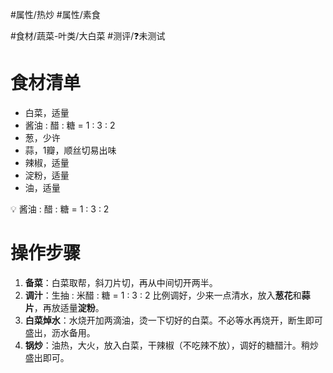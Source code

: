 #属性/热炒 #属性/素食 
 
#食材/蔬菜-叶类/大白菜 
#测评/❓未测试 

# 食材清单

- 白菜，适量
- 酱油 : 醋 : 糖 = 1 : 3 : 2
- 葱，少许
- 蒜，1瓣，顺丝切易出味
- 辣椒，适量
- 淀粉，适量
- 油，适量

<aside> 💡 酱油 : 醋 : 糖 = 1 : 3 : 2

</aside>

# 操作步骤

1. **备菜**：白菜取帮，斜刀片切，再从中间切开两半。
2. **调汁**：生抽 : 米醋 : 糖 = 1 : 3 : 2 比例调好，少来一点清水，放入**葱花**和**蒜片**，再放适量**淀粉**。
3. **白菜焯水**：水烧开加两滴油，烫一下切好的白菜。不必等水再烧开，断生即可盛出，沥水备用。
4. **锅炒**：油热，大火，放入白菜，干辣椒（不吃辣不放），调好的糖醋汁。稍炒盛出即可。